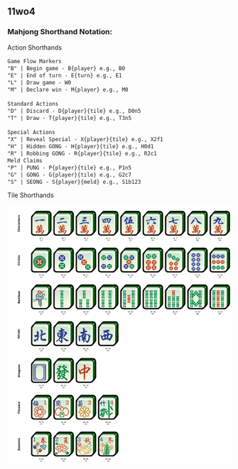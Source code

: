 ## 11wo4

### Mahjong Shorthand Notation:

Action Shorthands

```
Game Flow Markers
"B" | Begin game - B{player} e.g., B0
"E" | End of turn - E{turn} e.g., E1
"L" | Draw game - W0
"M" | Declare win - M{player} e.g., M0

Standard Actions
"D" | Discard - D{player}{tile} e.g., D0n5
"T" | Draw - T{player}{tile} e.g., T3n5

Special Actions
"X" | Reveal Special - X{player}{tile} e.g., X2f1
"H" | Hidden GONG - H{player}{tile} e.g., H0d1
"R" | Robbing GONG - R{player}{tile} e.g., R2c1
Meld Claims
"P" | PUNG - P{player}{tile} e.g., P1n5
"G" | GONG - G{player}{tile} e.g., G2c7
"S" | SEONG - S{player}{meld} e.g., S1b123
```

Tile Shorthands

<img src="tile_reference.png" alt="image showing tile shorthands" width="1000"/>
